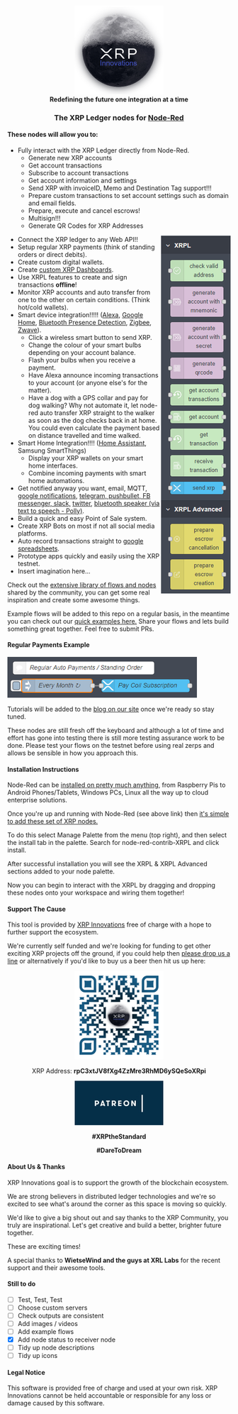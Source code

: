 <h4 align="center">  
<a href="https://xrpi.io" target="_blank"><img src="https://raw.githubusercontent.com/xrpinnovations/node-red-contrib-xrpl/master/images/logo.png" width="200"></a>  
<br>  
Redefining the future one integration at a time  
</h4>  

<h3 align="center">  
The XRP Ledger nodes for <a href="https://nodered.org/" target="_blank">Node-Red</a>
</h3>  

#### These nodes will allow you to:  
- Fully interact with the XRP Ledger directly from Node-Red.
  - Generate new XRP accounts
  - Get account transactions
  - Subscribe to account transactions
  - Get account information and settings
  - Send XRP with invoiceID, Memo and Destination Tag support!!!
  - Prepare custom transactions to set account settings such as domain and email fields.
  - Prepare, execute and cancel escrows!
  - Multisign!!!
  - Generate QR Codes for XRP Addresses

<img src="https://raw.githubusercontent.com/xrpinnovations/node-red-contrib-xrpl/master/images/xrpl_palette.png" align="right"/>

- Connect the XRP ledger to any Web API!!
- Setup regular XRP payments (think of standing orders or direct debits).
- Create custom digital wallets.  
- Create <a href="https://flows.nodered.org/node/node-red-dashboard">custom XRP Dashboards</a>.
- Use XRPL features to create and sign transactions <b>offline</b>!  
- Monitor XRP accounts and auto transfer from one to the other on certain conditions. (Think hot/cold wallets).
- Smart device integration!!!!! (<a href="https://node-red-alexa.io/">Alexa</a>, <a href="https://flows.nodered.org/node/node-red-contrib-googlehome">Google Home</a>, <a href="https://flows.nodered.org/node/node-red-contrib-generic-ble">Bluetooth Presence Detection</a>, <a href="https://flows.nodered.org/node/node-red-contrib-zigbee">Zigbee</a>, <a href="https://flows.nodered.org/node/node-red-contrib-openzwave">Zwave</a>).
  - Click a wireless smart button to send XRP.
  - Change the colour of your smart bulbs depending on your account balance.
  - Flash your bulbs when you receive a payment.
  - Have Alexa announce incoming transactions to your account (or anyone else's for the matter).
  - Have a dog with a GPS collar and pay for dog walking? Why not automate it, let node-red auto transfer XRP straight to the walker as soon as the dog checks back in at home. You could even calculate the payment based on distance travelled and time walked.
- Smart Home Integration!!!! (<a href="https://flows.nodered.org/node/node-red-contrib-home-assistant-websocket">Home Assistant</a>, Samsung SmartThings)
  - Display your XRP wallets on your smart home interfaces.
  - Combine incoming payments with smart home automations.
- Get notified anyway you want, email, MQTT, <a href="https://flows.nodered.org/node/node-red-contrib-push">google notifications</a>, <a href="https://flows.nodered.org/node/node-red-contrib-chatbot">telegram, pushbullet, FB messenger, slack,</a> <a href="https://flows.nodered.org/node/node-red-node-twitter">twitter</a>, <a href="https://flows.nodered.org/node/node-red-contrib-polly-tts">bluetooth speaker (via text to speech - Polly)</a>.
- Build a quick and easy Point of Sale system.
- Create XRP Bots on most if not all social media platforms.  
- Auto record transactions straight to <a href="https://flows.nodered.org/node/node-red-contrib-viseo-google-spreadsheet">google spreadsheets</a>.  
- Prototype apps quickly and easily using the XRP testnet.
- Insert imagination here...

Check out the <a href="https://flows.nodered.org/" target="_blank">extensive library of flows and nodes</a> shared by the community, you can get some real inspiration and create some awesome things.

Example flows will be added to this repo on a regular basis, in the meantime you can check out our <a href="quick_examples.md">quick examples here.</a> Share your flows and lets build something great together. Feel free to submit PRs.

#### Regular Payments Example
<img src="https://raw.githubusercontent.com/xrpinnovations/node-red-contrib-xrpl/master/images/regular_payments.png"/>

Tutorials will be added to the <a href="https://xrpi.io" target="_blank">blog on our site</a> once we're ready so stay tuned.

These nodes are still fresh off the keyboard and although a lot of time and effort has gone into testing there is still more testing assurance work to be done. Please test your flows on the testnet before using real zerps and allows be sensible in how you approach this.

#### Installation Instructions  
Node-Red can be <a href="https://nodered.org/docs/getting-started/" target="_blank">installed on pretty much anything</a>, from Raspberry Pis to Android Phones/Tablets, Windows PCs, Linux all the way up to cloud enterprise solutions.

Once you're up and running with Node-Red (see above link) then <a href="https://nodered.org/docs/getting-started/adding-nodes" target="_blank">it's simple to add these set of XRP nodes.</a>

To do this select Manage Palette from the menu (top right), and then select the install tab in the palette. Search for node-red-contrib-XRPL and click install.

After successful installation you will see the XRPL & XRPL Advanced sections added to your node palette.

Now you can begin to interact with the XRPL by dragging and dropping these nodes onto your workspace and wiring them together!

#### Support The Cause  
This tool is provided by <a href="https://xrpi.io" target="_blank">XRP Innovations</a> free of charge with a hope to further support the ecosystem.

We're currently self funded and we're looking for funding to get other exciting XRP projects off the ground, if you could help then <a href="mailto:gazos@xrpi.io">please drop us a line</a> or alternatively if you'd like to buy us a beer then hit us up here:  

<p align="center">
<a href="https://bithomp.com/explorer/rpC3xtJV8fXg4ZzMre3RhMD6ySQeSoXRpi"><img src="https://raw.githubusercontent.com/xrpinnovations/node-red-contrib-xrpl/master/images/rpC3xtJV8fXg4ZzMre3RhMD6ySQeSoXRpi.png" width="200"/></a>
</p>

<p align="center">
XRP Address: <b>rpC3xtJV8fXg4ZzMre3RhMD6ySQeSoXRpi</b>
</p>

<p align="center">
<a href="https://www.patreon.com/xrpi"><img src="https://raw.githubusercontent.com/xrpinnovations/node-red-contrib-xrpl/master/images/patreon.jpg"/></a>
</p>

<p align="center"><b>
#XRPtheStandard  
</b></p>  
<p align="center"><b>
#DareToDream  
</b></p>  

#### About Us & Thanks  
XRP Innovations goal is to support the growth of the blockchain ecosystem.

We are strong believers in distributed ledger technologies and we're so excited to see what's around the corner as this space is moving so quickly.

We'd like to give a big shout out and say thanks to the XRP Community, you truly are inspirational. Let's get creative and build a better, brighter future together.

These are exciting times!

A special thanks to <b>WietseWind and the guys at XRL Labs</b> for the recent support and their awesome tools.

#### Still to do  
* [ ] Test, Test, Test
* [ ] Choose custom servers
* [ ] Check outputs are consistent
* [ ] Add images / videos
* [ ] Add example flows  
* [x] Add node status to receiver node  
* [ ] Tidy up node descriptions  
* [ ] Tidy up icons

#### Legal Notice
This software is provided free of charge and used at your own risk. XRP Innovations cannot be held accountable or responsible for any loss or damage caused by this software.
